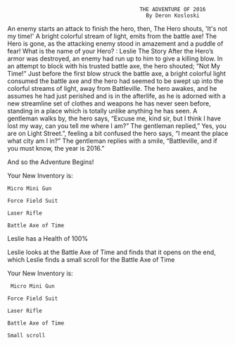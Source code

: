                                               THE ADVENTURE OF 2016
                                                By Deron Kosloski

An enemy starts an attack to finish the hero, then, The Hero shouts, 'It's not my time!'
A bright colorful stream of light, emits from the battle axe!
The Hero is gone, as the attacking enemy stood in amazement and a puddle of fear!
What is the name of your Hero? : Leslie
                                                The Story
After the Hero’s armor was destroyed, an enemy had run up to him to give a killing blow. In an attempt to block with his trusted battle axe, the hero shouted; “Not My Time!” Just before the first blow struck the battle axe, a bright colorful light consumed the battle axe and the hero had seemed to be swept up into the colorful streams of light, away from Battleville. 
	The hero awakes, and he assumes he had just perished and is in the afterlife, as he is adorned with a new streamline set of clothes and weapons he has never seen before, standing in a place which is totally unlike anything he has seen. A gentleman walks by, the hero says, “Excuse me, kind sir, but I think I have lost my way, can you tell me where I am?” The gentleman replied,” Yes, you are on Light Street.”, feeling a bit confused the hero says, “I meant the place what city am I in?” The gentleman replies with a smile, “Battleville, and if you must know, the year is 2016.”
	
And so the Adventure Begins!

Your New Inventory is:
	
  	Micro Mini Gun
  
  	Force Field Suit
  
  	Laser Rifle
  
  	Battle Axe of Time
  
  
Leslie has a Health of 100%

Leslie looks at the Battle Axe of Time and finds that it opens on the end, which
Leslie finds a small scroll for the Battle Axe of Time

Your New Inventory is:

	 Micro Mini Gun
  
  	Force Field Suit
  
  	Laser Rifle
  
  	Battle Axe of Time
  
  	Small scroll
  

